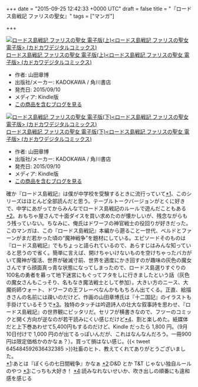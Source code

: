 
+++
date = "2015-09-25 12:42:33 +0000 UTC"
draft = false
title = "『ロードス島戦記 ファリスの聖女』"
tags = ["マンガ"]

+++
<div class="hatena-asin-detail"><a href="http://www.amazon.co.jp/exec/obidos/ASIN/B014ONWJ20/bestylesnet-22/"><img src="http://ecx.images-amazon.com/images/I/51mD-iH2VxL._SL160_.jpg" class="hatena-asin-detail-image" alt="ロードス島戦記 ファリスの聖女 電子版(上)&lt;ロードス島戦記 ファリスの聖女 電子版> (カドカワデジタルコミックス)" title="ロードス島戦記 ファリスの聖女 電子版(上)&lt;ロードス島戦記 ファリスの聖女 電子版> (カドカワデジタルコミックス)"/></a><div class="hatena-asin-detail-info"><a href="http://www.amazon.co.jp/exec/obidos/ASIN/B014ONWJ20/bestylesnet-22/">ロードス島戦記 ファリスの聖女 電子版(上)&lt;ロードス島戦記 ファリスの聖女 電子版> (カドカワデジタルコミックス)</a><ul><li><span class="hatena-asin-detail-label">作者:</span> 山田章博</li><li><span class="hatena-asin-detail-label">出版社/メーカー:</span> KADOKAWA / 角川書店</li><li><span class="hatena-asin-detail-label">発売日:</span> 2015/09/10</li><li><span class="hatena-asin-detail-label">メディア:</span> Kindle版</li><li><a href="http://d.hatena.ne.jp/asin/B014ONWJ20/bestylesnet-22" target="_blank">この商品を含むブログを見る</a></li></ul></div><div class="hatena-asin-detail-foot"></div></div><div class="hatena-asin-detail"><a href="http://www.amazon.co.jp/exec/obidos/ASIN/B014ONWIYY/bestylesnet-22/"><img src="http://ecx.images-amazon.com/images/I/51DF8XPEEFL._SL160_.jpg" class="hatena-asin-detail-image" alt="ロードス島戦記 ファリスの聖女 電子版(下)&lt;ロードス島戦記 ファリスの聖女 電子版> (カドカワデジタルコミックス)" title="ロードス島戦記 ファリスの聖女 電子版(下)&lt;ロードス島戦記 ファリスの聖女 電子版> (カドカワデジタルコミックス)"/></a><div class="hatena-asin-detail-info"><a href="http://www.amazon.co.jp/exec/obidos/ASIN/B014ONWIYY/bestylesnet-22/">ロードス島戦記 ファリスの聖女 電子版(下)&lt;ロードス島戦記 ファリスの聖女 電子版> (カドカワデジタルコミックス)</a><ul><li><span class="hatena-asin-detail-label">作者:</span> 山田章博</li><li><span class="hatena-asin-detail-label">出版社/メーカー:</span> KADOKAWA / 角川書店</li><li><span class="hatena-asin-detail-label">発売日:</span> 2015/09/10</li><li><span class="hatena-asin-detail-label">メディア:</span> Kindle版</li><li><a href="http://d.hatena.ne.jp/asin/B014ONWIYY/bestylesnet-22" target="_blank">この商品を含むブログを見る</a></li></ul></div><div class="hatena-asin-detail-foot"></div></div>確か『ロードス島戦記』は僕が中学校を受験するときに流行っていて<a href="#f-7c59f175" name="fn-7c59f175" title="あとは『ぼくらの七日間戦争』かなぁ">*1</a>、このシリーズはほとんど全部読んだと思う。テーブルトークバージョンがとくに好きで、中学にあがってからみんなでロードス島戦記のルールで遊んだこともある<a href="#f-09ca8f61" name="fn-09ca8f61" title="D&amp;D とか T&amp;T じゃない独自ルールのやつ">*2</a>。おもちゃ屋さんで十面ダイスを買い求めたのが懐かしいが、残念ながらもう残っていない。ちなみに、俺氏はドワーフの神官戦士の役回りが好きだった。このマンガは、この『ロードス島戦記』本編から遡ること一世代、ベルドとファーンがまだ若かった頃の“魔神戦争”を題材にしている。エピソードそのものは『ロードス島戦記』でもちょっと語られているので、あらすじはみんな知っていると思うので省く。簡単に言えば、開けちゃいけないものを空けちゃったバカがいて魔神が復活、世界が破滅寸前、世界を適度にかき回すのが趣味の灰色の魔女さんですら顔面真っ青な状態になってしまったので、ロードス島選りすぐりの100名の勇者を募って地下迷宮にもぐってフタをしに行きましたという話（灰色の魔女さんもこっそり、名もなき魔法戦士として参加）。大きい方のニース、大魔術師ウォート、ドワーフの王フレーベなんかももちろん出てくる。正直、絵描きさんの名前には疎いのだけど、作画の山田章博氏は『十二国記』のイラストも手掛けているそうで<a href="#f-fd134c95" name="fn-fd134c95" title="こっちも大好き！">*3</a>。独特のタッチは吟遊詩人の壮大な叙事詩を思わせ、『ロードス島戦記』の世界観にピッタリだ。セリフが横書きなので、フツーのコミックと開く方向が逆なのが若干読みにくい感じだけど<a href="#f-bf2c680b" name="fn-bf2c680b" title="読みなれないせいか、吹き出しの順番にも違和感を感じる">*4</a>、割と楽しめた。紙媒体だと上下巻あわせて5,400円もするのだけど、Kindle だったら 1,800 円。（9月10日付けで 1,000 円のが出てるっぽいんだが、これはなんなんだろう。一冊900円は限定価格かのかなぁ？）。買って損はない感じ。{{< tweet 645484592636432385 >}}社畜のヒト、教えてくれてありがとうございました。
<div class="footnote">
<a href="#fn-7c59f175" name="f-7c59f175" class="footnote-number">*1</a><span class="footnote-delimiter">:</span><span class="footnote-text">あとは『ぼくらの七日間戦争』かなぁ</span>
<a href="#fn-09ca8f61" name="f-09ca8f61" class="footnote-number">*2</a><span class="footnote-delimiter">:</span><span class="footnote-text">D&amp;D とか T&amp;T じゃない独自ルールのやつ</span>
<a href="#fn-fd134c95" name="f-fd134c95" class="footnote-number">*3</a><span class="footnote-delimiter">:</span><span class="footnote-text">こっちも大好き！</span>
<a href="#fn-bf2c680b" name="f-bf2c680b" class="footnote-number">*4</a><span class="footnote-delimiter">:</span><span class="footnote-text">読みなれないせいか、吹き出しの順番にも違和感を感じる</span>
</div>

